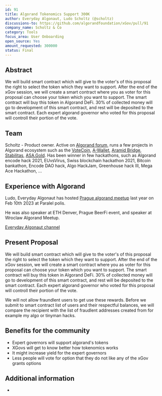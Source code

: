 ```yaml
---
id: 91
title: Algorand Tokenomics Support 300K
author: Everyday Algonaut, Ludo Scholtz (@scholtz)
discussions-to: https://github.com/algorandfoundation/xGov/pull/91
company_name: Scholtz & Co
category: Tools
focus_area: User Onboarding
open_source: Yes
amount_requested: 300000
status: Final
---
```


## Abstract
We will build smart contract which will give to the voter's of this proposal the right to select the token which they want to support. After the end of the xGov session, we will create a smart contract where you as voter for this proposal can choose your token which you want to support. The smart contract will buy this token in Algorand DeFi. 30% of collected money will go to development of this smart contract, and rest will be deposited to the smart contract. Each expert algorand governor who voted for this proposal  will controll their portion of the vote.

## Team
Scholtz - Product owner. Active on <a href="https://forum.algorand.org/u/scholtz/summary">Algorand forum</a>, runs a few projects in Algorand ecosystem such as the <a href="https://www.vote-coin.com">VoteCoin</a>, <a href="https://www.a-wallet.net">A-Wallet</a>, <a href="https://aramid.finance">Aramid Bridge</a>, <a href="https://stabilitas.finance">Stabilitas</a>, <a href="https://www.asa.gold">ASA.Gold</a>. Has been winner in few hackathons, such as Algorand encode hack 2021, EUvsVirus, Swiss blockchain hackathon 2021, Bitcoin bankathon, Encode DAO hack, Algo HackJam, Greenhouse hack III, Mega Ace Hackathon, ...

## Experience with Algorand
Ludo, Everyday Algonaut has hosted <a href="https://ipfs.algonode.xyz/ipfs/bafkreiaj4rlaca657ldkpmdrhncr5u37f4wlx26mynci4gztzy3ym3ecfq">Prague algorand meetup</a> last year on Feb 10th 2023 at Paralel polis. 

He was also speaker at ETH Denver, Prague BeerFi event, and speaker at Wroclaw Algorand Meetup.

<a href="https://youtube.com/@EverydayAlgonaut">Everyday Algonaut channel</a>

## Present Proposal
We will build smart contract which will give to the voter's of this proposal the right to select the token which they want to support. After the end of the xGov session, we will create a smart contract where you as voter for this proposal can choose your token which you want to support. The smart contract will buy this token in Algorand DeFi. 30% of collected money will go to development of this smart contract, and rest will be deposited to the smart contract. Each expert algorand governor who voted for this proposal  will controll their portion of the vote.

We will not allow fraundlent users to get use these rewards. Before we submit to smart contract list of users and their respectful balances, we will compare the recipient with the list of fraudlent addresses created from for example my algo or tinyman hacks.

## Benefits for the community

- Expert governors will support algorand's tokens
- XGovs will get to know better how tokenomics works
- It might increase yield for the expert governors
- Less people will vote for option that they do not like any of the xGov grants options

## Additional information

-
